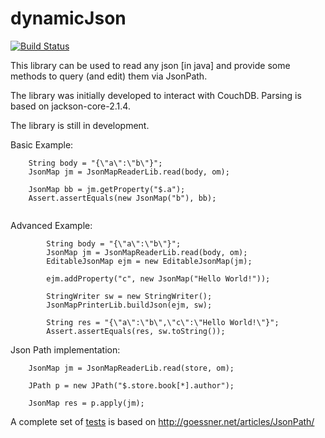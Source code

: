 # dynamicJson

[![Build Status](https://api.travis-ci.org/adlerHTE/dynamicJson.png)](https://api.travis-ci.org/adlerHTE/dynamicJson)

This library can be used to read any json [in java] and provide some methods to query (and edit) them via JsonPath.

The library was initially developed to interact with CouchDB. Parsing is based on jackson-core-2.1.4.

The library is still in development.

Basic Example:
```
  	String body = "{\"a\":\"b\"}";
  	JsonMap jm = JsonMapReaderLib.read(body, om);

  	JsonMap bb = jm.getProperty("$.a");
  	Assert.assertEquals(new JsonMap("b"), bb);
		
```


Advanced Example:
```
		String body = "{\"a\":\"b\"}";
		JsonMap jm = JsonMapReaderLib.read(body, om);
		EditableJsonMap ejm = new EditableJsonMap(jm);
		
		ejm.addProperty("c", new JsonMap("Hello World!"));
		
		StringWriter sw = new StringWriter();
		JsonMapPrinterLib.buildJson(ejm, sw);
		
		String res = "{\"a\":\"b\",\"c\":\"Hello World!\"}";
		Assert.assertEquals(res, sw.toString());
```

Json Path implementation:
```
	JsonMap jm = JsonMapReaderLib.read(store, om);
	
	JPath p = new JPath("$.store.book[*].author");
	
	JsonMap res = p.apply(jm);
```
A complete set of [tests](http://github.com/adlerHTE/dynamicJson/blob/master/src/test/java/com/adler/test/JsonPathTest.java) is based on http://goessner.net/articles/JsonPath/ 
